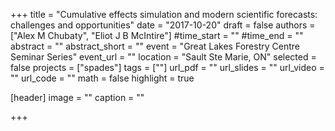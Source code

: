 +++
title = "Cumulative effects simulation and modern scientific forecasts: challenges and opportunities"
date = "2017-10-20"
draft = false
authors = ["Alex M Chubaty", "Eliot J B McIntire"]
#time_start = ""
#time_end = ""
abstract = ""
abstract_short = ""
event = "Great Lakes Forestry Centre Seminar Series"
event_url = ""
location = "Sault Ste Marie, ON"
selected = false
projects = ["spades"]
tags = [""]
url_pdf = ""
url_slides = ""
url_video = ""
url_code = ""
math = false
highlight = true

[header]
image = ""
caption = ""

+++
